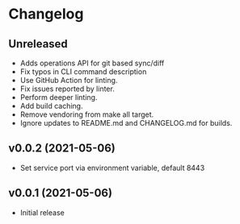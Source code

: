 # Changelog

## Unreleased
* Adds operations API for git based sync/diff
* Fix typos in CLI command description
* Use GitHub Action for linting.
* Fix issues reported by linter.
* Perform deeper linting.
* Add build caching.
* Remove vendoring from make all target.
* Ignore updates to README.md and CHANGELOG.md for builds.

## v0.0.2 (2021-05-06)
* Set service port via environment variable, default 8443

## v0.0.1 (2021-05-06)
* Initial release
